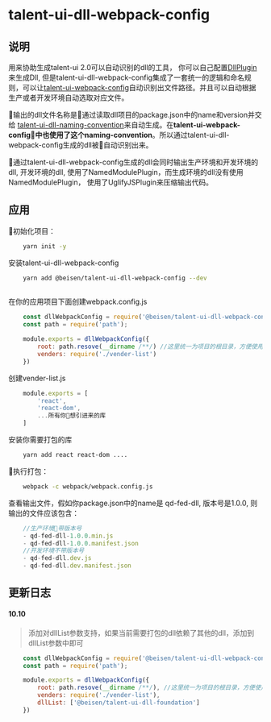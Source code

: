 # talent-ui-dll-webpack-config

## 说明

用来协助生成talent-ui 2.0可以自动识别的dll的工具， 你可以自己配置[DllPlugin](https://webpack.js.org/plugins/dll-plugin/)来生成Dll, 但是talent-ui-dll-webpack-config集成了一套统一的逻辑和命名规则，可以让[talent-ui-webpack-config](http://gitlab.beisencorp.com/ux-cnpm/talent-ui-webpack-config)自动识别出文件路径。并且可以自动根据生产或者开发环境自动选取对应文件。

输出的dll文件名称是通过读取dll项目的package.json中的name和version并交给 [talent-ui-dll-naming-convention](http://gitlab.beisencorp.com/ux-cnpm/talent-ui-dll-naming-convention)来自动生成。在**talent-ui-webpack-config**中也使用了这个**naming-convention**。所以通过talent-ui-dll-webpack-config生成的dll被自动识别出来。

通过talent-ui-dll-webpack-config生成的dll会同时输出生产环境和开发环境的dll, 开发环境的dll, 使用了NamedModulePlugin，而生成环境的dll没有使用NamedModulePlugin， 使用了UglifyJSPlugin来压缩输出代码。

## 应用

初始化项目：

```bash
    yarn init -y
```

安装talent-ui-dll-webpack-config

```bash
    yarn add @beisen/talent-ui-dll-webpack-config --dev
    
```

在你的应用项目下面创建webpack.config.js

```js
    const dllWebpackConfig = require('@beisen/talent-ui-dll-webpack-config');
    const path = require('path');

    module.exports = dllWebpackConfig({
        root: path.resove(__dirname /**/) //这里统一为项目的根目录，方便使用统一的context,
        venders: require('./vender-list')
    })

```

创建vender-list.js

```js
    module.exports = [
        'react',
        'react-dom',
        ...所有你想引进来的库
    ]

```

安装你需要打包的库

```bash
    yarn add react react-dom ....
```

执行打包：

```bash
    webpack -c webpack/webpack.config.js
```

查看输出文件，假如你package.json中的name是 qd-fed-dll, 版本号是1.0.0, 则输出的文件应该包含：

```js
    //生产环境带版本号
    - qd-fed-dll-1.0.0.min.js
    - qd-fed-dll-1.0.0.manifest.json
    //开发环境不带版本号
    - qd-fed-dll.dev.js
    - qd-fed-dll.dev.manifest.json
```

## 更新日志

#### 10.10 

> 添加对dllList参数支持，如果当前需要打包的dll依赖了其他的dll，添加到dllList参数中即可

```js
    const dllWebpackConfig = require('@beisen/talent-ui-dll-webpack-config');
    const path = require('path');

    module.exports = dllWebpackConfig({
        root: path.resove(__dirname /**/), //这里统一为项目的根目录，方便使用统一的context,
        venders: require('./vender-list'),
        dllList: ['@beisen/talent-ui-dll-foundation']
    })
```